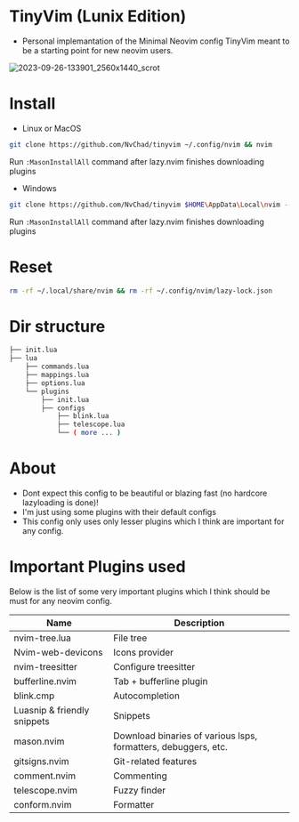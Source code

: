 # TinyVim (Lunix Edition)
- Personal implemantation of the Minimal Neovim config TinyVim meant to be a starting point for new neovim users.

![2023-09-26-133901_2560x1440_scrot](https://github.com/NvChad/tinyvim/assets/59060246/ce143ca2-07f1-4d54-971d-0f8304c50b58)

# Install
- Linux or MacOS
```bash
git clone https://github.com/NvChad/tinyvim ~/.config/nvim && nvim
```

Run `:MasonInstallAll` command after lazy.nvim finishes downloading plugins

- Windows
```bash
git clone https://github.com/NvChad/tinyvim $HOME\AppData\Local\nvim --depth 1 && nvim
```

Run `:MasonInstallAll` command after lazy.nvim finishes downloading plugins

# Reset
```bash
rm -rf ~/.local/share/nvim && rm -rf ~/.config/nvim/lazy-lock.json
```

# Dir structure
```bash
├── init.lua
├── lua
    ├── commands.lua
    ├── mappings.lua
    ├── options.lua
    └── plugins
        ├── init.lua
        ├── configs
            ├── blink.lua
            ├── telescope.lua
            └── ( more ... )
```

# About
- Dont expect this config to be beautiful or blazing fast (no hardcore lazyloading is done)! 
- I'm just using some plugins with their default configs
- This config only uses only lesser plugins which I think are important for any config.

# Important Plugins used
Below is the list of some very important plugins which I think should be must for any neovim config.

| Name             | Description                                  |
|-------------------------|----------------------------------------------|
| nvim-tree.lua           | File tree                                    |
| Nvim-web-devicons       | Icons provider                               |
| nvim-treesitter         | Configure treesitter                         |
| bufferline.nvim         | Tab + bufferline plugin                      |
| blink.cmp               | Autocompletion                               |
| Luasnip & friendly snippets               | Snippets                                      |
| mason.nvim              | Download binaries of various lsps, formatters, debuggers, etc. |
| gitsigns.nvim                | Git-related features                         |
| comment.nvim            | Commenting                                   |
| telescope.nvim          | Fuzzy finder                                 |
| conform.nvim            | Formatter                                    |
